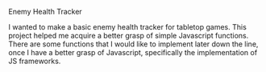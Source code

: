 Enemy Health Tracker

I wanted to make a basic enemy health tracker for tabletop games. This project helped me acquire a better grasp of simple Javascript functions.
There are some functions that I would like to implement later down the line, once I have a better grasp of Javascript, specifically the implementation of JS frameworks.
